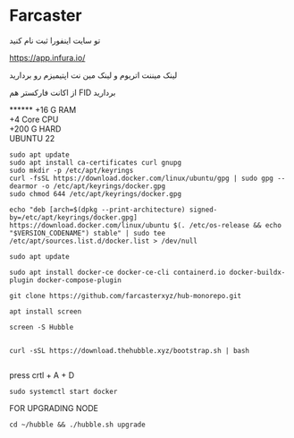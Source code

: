 # Farcaster

تو سایت اینفورا ثبت نام کنید 

https://app.infura.io/ 

لینک میننت اتریوم و لینک مین نت اپتیمیزم رو بردارید

از اکانت فارکستر هم FID بردارید 

****** +16 G RAM  
+4 Core CPU  
+200 G HARD  
UBUNTU 22  

```
sudo apt update
sudo apt install ca-certificates curl gnupg
sudo mkdir -p /etc/apt/keyrings
curl -fsSL https://download.docker.com/linux/ubuntu/gpg | sudo gpg --dearmor -o /etc/apt/keyrings/docker.gpg
sudo chmod 644 /etc/apt/keyrings/docker.gpg
```


```
echo "deb [arch=$(dpkg --print-architecture) signed-by=/etc/apt/keyrings/docker.gpg] https://download.docker.com/linux/ubuntu $(. /etc/os-release && echo "$VERSION_CODENAME") stable" | sudo tee /etc/apt/sources.list.d/docker.list > /dev/null

sudo apt update
```


```
sudo apt install docker-ce docker-ce-cli containerd.io docker-buildx-plugin docker-compose-plugin

git clone https://github.com/farcasterxyz/hub-monorepo.git

```

```
apt install screen

screen -S Hubble

```

```

curl -sSL https://download.thehubble.xyz/bootstrap.sh | bash


```

press crtl + A + D


```
sudo systemctl start docker
```


FOR UPGRADING NODE
```
cd ~/hubble && ./hubble.sh upgrade
```
